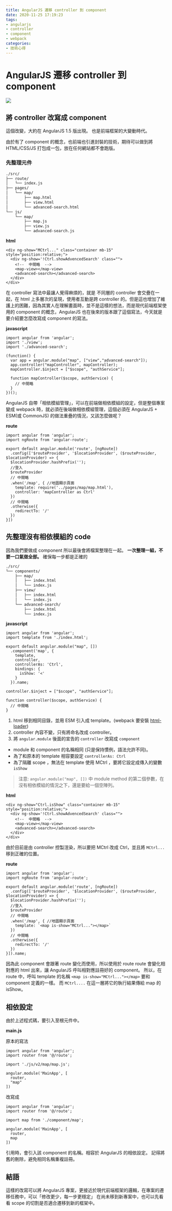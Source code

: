 ```yaml
---
title: AngularJS 遷移 controller 到 component
date: 2020-11-25 17:19:23
tags:
- angularjs
- controller
- component
- webpack
categories:
- 技術心得
---
```

# AngularJS 遷移 controller 到 component

![](https://i.imgur.com/64fbzVm.png)

## 將 controller 改寫成 component

這個改變，大約在 AngularJS 1.5 版出現。
也是前端框架的大變動時代。

由於有了 component 的概念，也前端也引進封裝的技術，期待可以做到將 HTML/CSS/JS 打包成一包，放在任何網站都不會跑版。

### 先整理元件

```bash
./src/
├── route/
│   └── index.js
├── pages/
│   └── map/
│       ├── map.html
│       ├── view.html
│       └── advanced-search.html
└── js/
    └── map/
        ├── map.js
        ├── view.js
        └── advanced-search.js
```

**html**

```htmlmixed=
<div ng-show="MCtrl..." class="container mb-15" style="position:relative;">
  <div ng-show='!Ctrl.showAdvencedSearch' class="">
    <!--  中間略  -->
    <map-view></map-view>
    <advanced-search></advanced-search>
  </div>
</div>
```

在 controller 寫法中最讓人覺得麻煩的，就是 不同層的 controller 會交疊在一起，在 html 上多層次的呈現，使用者互動是跨 controller 的。但是這也增加了維護上的困難，因為其實人在理解畫面時，並不是這樣的想法，而是現代前端框架使用的 component 的概念，AngularJS 也在後來的版本跟了這個寫法，今天就是要介紹要怎麼改寫成 component 的寫法。

**javascript**

```javascript=
import angular from 'angular';
import './view';
import './advanced-search';

(function() {
  var app = angular.module("map", ["view","advanced-search"]);
  app.controller("mapController", mapController);
  mapController.$inject = ["$scope", "authService"];

  function mapController($scope, authService) {
    // 中間略
  }
})();
```

AngularJS 自帶「相依模組管理」，可以在前端做相依模組的設定，但是整個專案變成 webpack 時，就必須在後端做相依模組管理，這個必須在 AngularJS + ESM(或 CommonJS) 的做法重疊的情況，又該怎麼做呢？

**route**

```javascript=
import angular from 'angular';
import ngRoute from 'angular-route';

export default angular.module('route', [ngRoute])
  .config(['$routeProvider', '$locationProvider', ($routeProvider, $locationProvider) => {
  $locationProvider.hashPrefix('');
  //登入
  $routeProvider
  // 中間略
  .when('/map', { //地圖顯示頁面
    template: require('../pages/map/map.html'),
    controller: 'mapController as Ctrl'
  })
  // 中間略
  .otherwise({
    redirectTo: '/'
  })
}])
```

## 先整理沒有相依模組的 code


因為我們要做成 component 所以最後會將檔案整理在一起。
**一次整理一組，不要一口氣做全部。** 確保每一步都是正確的

```bash
./src/
└── components/
    ├── map/
    │   ├── index.html
    │   └── index.js
    ├── view/
    │   ├── index.html
    │   └── index.js
    └── advanced-search/
        ├── index.html
        └── index.js
```

**javascript**

```javascript=
import angular from 'angular';
import template from './index.html';

export default angular.module("map", [])
  .component('map', {
    template,
    controller,
    controllerAs: 'Ctrl',
    bindings: {
      isShow: '<'
    }
  }).name;

controller.$inject = ["$scope", "authService"];

function controller($scope, authService) {
  // 中間略
}
```

1. html 移到相同目錄，並用 ESM 引入成 template。(webpack 要安裝 [html-loader](https://www.npmjs.com/package/html-loader))
2. controller 內容不變，只有將命名改成 controller。
3. 將 `angular.module` 後面的宣告的 `controller` 改寫成 `component`
  - module 和 component 的名稱相同 (只是保持慣例，語法允許不同)。
  - 為了和原本的 template 相容要設定 `controllerAs: Ctrl`
  - 為了隔離 scope ，無法在 template 使用 MCtrl ，要將它設定成傳入的變數 `isShow`

> 注意:
> `angular.module("map", [])` 中 module method 的第二個參數，在沒有相依模組的情況之下，還是要給一個空陣列。

**html**

```htmlmixed=
<div ng-show="Ctrl.isShow" class="container mb-15" style="position:relative;">
  <div ng-show='!Ctrl.showAdvencedSearch' class="">
    <!--  中間略  -->
    <map-view></map-view>
    <advanced-search></advanced-search>
  </div>
</div>
```

由於目前是由 controller 控製渲染，所以要把 MCtrl 改成 Ctrl，並且將 `MCtrl...` 移到正確的位置。

**route**

```javascript=
import angular from 'angular';
import ngRoute from 'angular-route';

export default angular.module('route', [ngRoute])
  .config(['$routeProvider', '$locationProvider', ($routeProvider, $locationProvider) => {
  $locationProvider.hashPrefix('');
  //登入
  $routeProvider
  // 中間略
  .when('/map', { //地圖顯示頁面
    template: `<map is-show="MCtrl..."></map>`
  })
  // 中間略
  .otherwise({
    redirectTo: '/'
  })
}]).name;
```

因為此 component 會跟著 route 變化而使用，所以使用於 route
route 會變化相對應的 html 出來，讓 AngularJS 呼叫相對應註冊好的 component。
所以，在 route 中，呼叫 template 的名稱 `<map is-show="MCtrl..."></map>` 要和 component 定義的一樣。
而 `MCtrl....` 在這一層將它的執行結果傳給 map 的 isShow。

## 相依設定

由於上述程式碼，要引入至根元件中。


**main.js**

原本的寫法

```javascript=
import angular from 'angular';
import router from '@/route';

import './js/v2/map/map.js';

angular.module('MainApp', [
  router,
  "map"
])
```

改寫成

```javascript=
import angular from 'angular';
import router from '@/route';

import map from './component/map';

angular.module('MainApp', [
  router,
  map
])
```

引用時，會引入該 component 的名稱。相容於 AngularJS 的相依設定。
記得將舊的刪除，避免相同名稱重複註冊。

## 結語

這樣的改寫可以將 AngularJS 專案，更接近於現代前端框架的邏輯，在專案的遷移任務中，可以「修改更少，每一步更穩定」
在尚未移到新專案中，也可以先看看 scope 的切割是否適合遷移到新的框架中。
